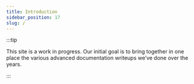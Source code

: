 ```yaml
---
title: Introduction
sidebar_position: 17
slug: /
---
```




:::tip

This site is a work in progress. Our initial goal is to bring together in one place the various advanced documentation writeups we’ve done over the years.

:::


